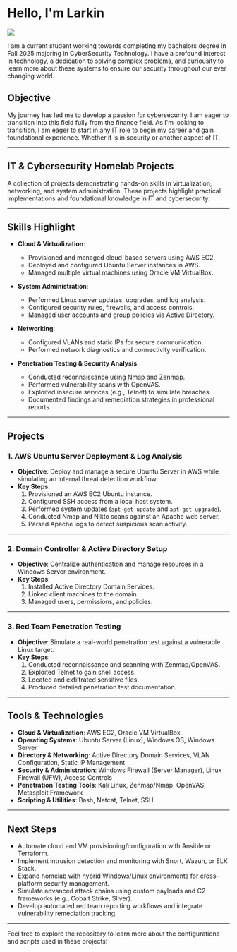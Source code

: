# Hello, I'm Larkin
<a href="https://www.linkedin.com/in/larkin-petrelles-591a05174/" ><img src="https://img.shields.io/badge/-LinkedIn-0072b1?&style=for-the-badge&logo=linkedin&logoColor=white" /></a>

I am a current student working towards completing my bachelors degree in Fall 2025 majoring in CyberSecurity Technology. I have a profound interest in technology, a dedication to solving complex problems, and curiousity to learn more about these systems to ensure our security throughout our ever changing world.

## **Objective**

My journey has led me to develop a passion for cybersecurity. I am eager to transition into this field fully from the finance field. As I'm looking to transition, I am eager to start in any IT role to begin my career and gain foundational experience. Whether it is in security or another aspect of IT. 

---

## **IT & Cybersecurity Homelab Projects**

A collection of projects demonstrating hands-on skills in virtualization, networking, and system administration. These projects highlight practical implementations and foundational knowledge in IT and cybersecurity.

---

## **Skills Highlight**

- **Cloud & Virtualization**:  
  - Provisioned and managed cloud-based servers using AWS EC2.  
  - Deployed and configured Ubuntu Server instances in AWS.  
  - Managed multiple virtual machines using Oracle VM VirtualBox.  

- **System Administration**:  
  - Performed Linux server updates, upgrades, and log analysis.  
  - Configured security rules, firewalls, and access controls.  
  - Managed user accounts and group policies via Active Directory.  

- **Networking**:  
  - Configured VLANs and static IPs for secure communication.  
  - Performed network diagnostics and connectivity verification.  

- **Penetration Testing & Security Analysis**:  
  - Conducted reconnaissance using Nmap and Zenmap.  
  - Performed vulnerability scans with OpenVAS.  
  - Exploited insecure services (e.g., Telnet) to simulate breaches.  
  - Documented findings and remediation strategies in professional reports.

---

## **Projects**

### **1. AWS Ubuntu Server Deployment & Log Analysis**
- **Objective**: Deploy and manage a secure Ubuntu Server in AWS while simulating an internal threat detection workflow.  
- **Key Steps**:  
  1. Provisioned an AWS EC2 Ubuntu instance.  
  2. Configured SSH access from a local host system.  
  3. Performed system updates (`apt-get update` and `apt-get upgrade`).  
  4. Conducted Nmap and Nikto scans against an Apache web server.  
  5. Parsed Apache logs to detect suspicious scan activity.  

---

### **2. Domain Controller & Active Directory Setup**
- **Objective**: Centralize authentication and manage resources in a Windows Server environment.  
- **Key Steps**:  
  1. Installed Active Directory Domain Services.  
  2. Linked client machines to the domain.  
  3. Managed users, permissions, and policies.  

---

### **3. Red Team Penetration Testing**
- **Objective**: Simulate a real-world penetration test against a vulnerable Linux target.  
- **Key Steps**:  
  1. Conducted reconnaissance and scanning with Zenmap/OpenVAS.  
  2. Exploited Telnet to gain shell access.  
  3. Located and exfiltrated sensitive files.  
  4. Produced detailed penetration test documentation.

---

## **Tools & Technologies**
- **Cloud & Virtualization**: AWS EC2, Oracle VM VirtualBox  
- **Operating Systems**: Ubuntu Server (Linux), Windows OS, Windows Server  
- **Directory & Networking**: Active Directory Domain Services, VLAN Configuration, Static IP Management  
- **Security & Administration**: Windows Firewall (Server Manager), Linux Firewall (UFW), Access Controls  
- **Penetration Testing Tools**: Kali Linux, Zenmap/Nmap, OpenVAS, Metasploit Framework  
- **Scripting & Utilities**: Bash, Netcat, Telnet, SSH  

---

## **Next Steps**
- Automate cloud and VM provisioning/configuration with Ansible or Terraform.  
- Implement intrusion detection and monitoring with Snort, Wazuh, or ELK Stack.  
- Expand homelab with hybrid Windows/Linux environments for cross-platform security management.  
- Simulate advanced attack chains using custom payloads and C2 frameworks (e.g., Cobalt Strike, Sliver).  
- Develop automated red team reporting workflows and integrate vulnerability remediation tracking. 

---

Feel free to explore the repository to learn more about the configurations and scripts used in these projects!




